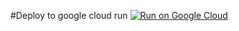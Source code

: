 #Deploy to google cloud run
[![Run on Google Cloud](https://deploy.cloud.run/button.svg)](https://deploy.cloud.run)
